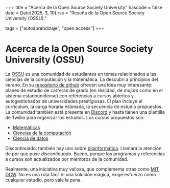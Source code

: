 +++
title = "Acerca de la Open Source Society University"
hascode = false
date = Date(2025, 3, 10)
rss = "Reseña de la Open Source Society University (OSSU)."

tags = ["autoaprendizaje", "open access"]
+++

# Acerca de la Open Source Society University (OSSU)

La [OSSU](https://github.com/ossu) es una comunidad de estudiantes en temas relacionados a las ciencias de la computación y la matemática. La descubrí a principios del verano. En su [repositorio de github](https://github.com/ossu) ofrecen una idea muy interesante: planes de estudio de carreras de grado (en realidad, de _majors_ como en el sistema estadounidense) con referencias a cursos abiertos y autogestionados de universidades prestigiosas. El plan incluye el curriculum, la carga horaria estimada, la secuencia de estudio propuestos. La comunidad también está presente en [Discord](https://discord.gg/5pUhfpX) y hasta tienen una plantilla de Twillio para organizar los estudios. Los cursos propuestos son:

 * [Matemáticas](https://github.com/ossu/math)
 * [Ciencias de la computación](https://github.com/ossu/computer-science)
 * [Ciencia de datos](https://github.com/ossu/data-science)

Discontinuado, también hay uno sobre [bioinformática](https://github.com/ossu/bioinformatics). Llamará la atención de por que puse _discontinuado_. Bueno, porque los programas y referencias a cursos son actualizados por miembros de la comunidad.

Realmente, una iniciativa muy valiosa, que complementa otras como [MIT OCW](https://ocw.mit.edu/). No es una ruta fácil ni una solución mágica, exige esfuerzo como cualquier estudio, pero vale la pena.
